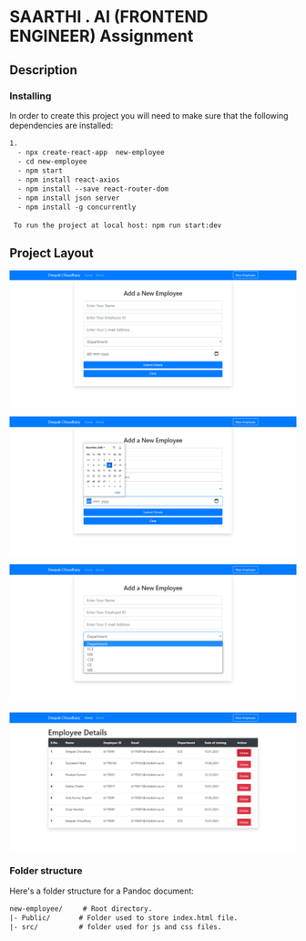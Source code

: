 # SAARTHI . AI  (FRONTEND ENGINEER) Assignment 

## Description


### Installing

In order to create this project  you will need to make sure that the following dependencies are installed:
```
1.
  - npx create-react-app  new-employee
  - cd new-employee
  - npm start
  - npm install react-axios
  - npm install --save react-router-dom
  - npm install json server
  - npm install -g concurrently

 To run the project at local host: npm run start:dev   
 ```

## Project Layout

 ![image](page-1.png)

 ![image](page-2.png)

 ![image](page-4.png)

 ![image](page-3.png)
### Folder structure

Here's a folder structure for a Pandoc document:

```
new-employee/     # Root directory.
|- Public/       # Folder used to store index.html file.
|- src/          # folder used for js and css files.
```

